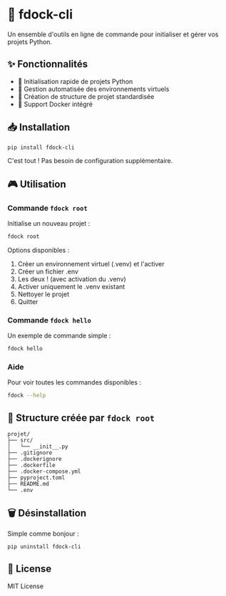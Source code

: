 # 🚀 fdock-cli

Un ensemble d'outils en ligne de commande pour initialiser et gérer vos projets Python.

## ✨ Fonctionnalités

- 📁 Initialisation rapide de projets Python
- 🔧 Gestion automatisée des environnements virtuels
- 🎯 Création de structure de projet standardisée
- 🐳 Support Docker intégré

## 📥 Installation

```bash
pip install fdock-cli
```

C'est tout ! Pas besoin de configuration supplémentaire.

## 🎮 Utilisation

### Commande `fdock root`

Initialise un nouveau projet :
```bash
fdock root
```

Options disponibles :
1. Créer un environnement virtuel (.venv) et l'activer
2. Créer un fichier .env
3. Les deux ! (avec activation du .venv)
4. Activer uniquement le .venv existant
5. Nettoyer le projet
6. Quitter

### Commande `fdock hello`

Un exemple de commande simple :
```bash
fdock hello
```

### Aide

Pour voir toutes les commandes disponibles :
```bash
fdock --help
```

## 🔧 Structure créée par `fdock root`

```
projet/
├── src/
│   └── __init__.py
├── .gitignore
├── .dockerignore
├── .dockerfile
├── .docker-compose.yml
├── pyproject.toml
├── README.md
└── .env
```

## 🗑️ Désinstallation

Simple comme bonjour :
```bash
pip uninstall fdock-cli
```

## 📝 License

MIT License 
